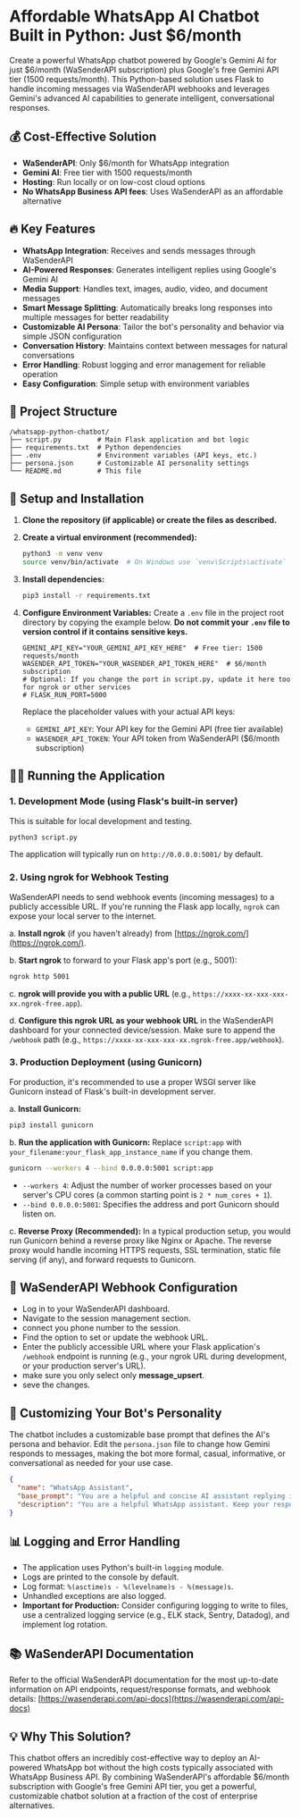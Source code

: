 # Affordable WhatsApp AI Chatbot Built in Python: Just $6/month

Create a powerful WhatsApp chatbot powered by Google's Gemini AI for just $6/month (WaSenderAPI subscription) plus Google's free Gemini API tier (1500 requests/month). This Python-based solution uses Flask to handle incoming messages via WaSenderAPI webhooks and leverages Gemini's advanced AI capabilities to generate intelligent, conversational responses.

## 💰 Cost-Effective Solution

- **WaSenderAPI**: Only $6/month for WhatsApp integration
- **Gemini AI**: Free tier with 1500 requests/month
- **Hosting**: Run locally or on low-cost cloud options
- **No WhatsApp Business API fees**: Uses WaSenderAPI as an affordable alternative

## 🔥 Key Features

- **WhatsApp Integration**: Receives and sends messages through WaSenderAPI
- **AI-Powered Responses**: Generates intelligent replies using Google's Gemini AI
- **Media Support**: Handles text, images, audio, video, and document messages
- **Smart Message Splitting**: Automatically breaks long responses into multiple messages for better readability
- **Customizable AI Persona**: Tailor the bot's personality and behavior via simple JSON configuration
- **Conversation History**: Maintains context between messages for natural conversations
- **Error Handling**: Robust logging and error management for reliable operation
- **Easy Configuration**: Simple setup with environment variables

## 📁 Project Structure

```
/whatsapp-python-chatbot/
├── script.py         # Main Flask application and bot logic
├── requirements.txt  # Python dependencies
├── .env              # Environment variables (API keys, etc.)
├── persona.json      # Customizable AI personality settings
└── README.md         # This file
```

## 🚀 Setup and Installation

1.  **Clone the repository (if applicable) or create the files as described.**

2.  **Create a virtual environment (recommended):**

    ```bash
    python3 -m venv venv
    source venv/bin/activate  # On Windows use `venv\Scripts\activate`
    ```

3.  **Install dependencies:**

    ```bash
    pip3 install -r requirements.txt
    ```

4.  **Configure Environment Variables:**
    Create a `.env` file in the project root directory by copying the example below. **Do not commit your `.env` file to version control if it contains sensitive keys.**

    ```env
    GEMINI_API_KEY="YOUR_GEMINI_API_KEY_HERE"  # Free tier: 1500 requests/month
    WASENDER_API_TOKEN="YOUR_WASENDER_API_TOKEN_HERE"  # $6/month subscription
    # Optional: If you change the port in script.py, update it here too for ngrok or other services
    # FLASK_RUN_PORT=5000
    ```

    Replace the placeholder values with your actual API keys:

    - `GEMINI_API_KEY`: Your API key for the Gemini API (free tier available)
    - `WASENDER_API_TOKEN`: Your API token from WaSenderAPI ($6/month subscription)

## 🏃‍♂️ Running the Application

### 1. Development Mode (using Flask's built-in server)

This is suitable for local development and testing.

```bash
python3 script.py
```

The application will typically run on `http://0.0.0.0:5001/` by default.

### 2. Using ngrok for Webhook Testing

WaSenderAPI needs to send webhook events (incoming messages) to a publicly accessible URL. If you're running the Flask app locally, `ngrok` can expose your local server to the internet.

a. **Install ngrok** (if you haven't already) from [https://ngrok.com/](https://ngrok.com/).

b. **Start ngrok** to forward to your Flask app's port (e.g., 5001):

```bash
ngrok http 5001
```

c. **ngrok will provide you with a public URL** (e.g., `https://xxxx-xx-xxx-xxx-xx.ngrok-free.app`).

d. **Configure this ngrok URL as your webhook URL** in the WaSenderAPI dashboard for your connected device/session. Make sure to append the `/webhook` path (e.g., `https://xxxx-xx-xxx-xxx-xx.ngrok-free.app/webhook`).

### 3. Production Deployment (using Gunicorn)

For production, it's recommended to use a proper WSGI server like Gunicorn instead of Flask's built-in development server.

a. **Install Gunicorn:**

```bash
pip3 install gunicorn
```

b. **Run the application with Gunicorn:**
Replace `script:app` with `your_filename:your_flask_app_instance_name` if you change them.

```bash
gunicorn --workers 4 --bind 0.0.0.0:5001 script:app
```

- `--workers 4`: Adjust the number of worker processes based on your server's CPU cores (a common starting point is `2 * num_cores + 1`).
- `--bind 0.0.0.0:5001`: Specifies the address and port Gunicorn should listen on.

c. **Reverse Proxy (Recommended):**
In a typical production setup, you would run Gunicorn behind a reverse proxy like Nginx or Apache. The reverse proxy would handle incoming HTTPS requests, SSL termination, static file serving (if any), and forward requests to Gunicorn.

## 🔄 WaSenderAPI Webhook Configuration

- Log in to your WaSenderAPI dashboard.
- Navigate to the session management section.
- connect you phone number to the session.
- Find the option to set or update the webhook URL.
- Enter the publicly accessible URL where your Flask application's `/webhook` endpoint is running (e.g., your ngrok URL during development, or your production server's URL).
- make sure you only select only **message_upsert**.
- seve the changes.

## 📝 Customizing Your Bot's Personality

The chatbot includes a customizable base prompt that defines the AI's persona and behavior. Edit the `persona.json` file to change how Gemini responds to messages, making the bot more formal, casual, informative, or conversational as needed for your use case.

```json
{
  "name": "WhatsApp Assistant",
  "base_prompt": "You are a helpful and concise AI assistant replying in a WhatsApp chat...",
  "description": "You are a helpful WhatsApp assistant. Keep your responses concise..."
}
```

## 📊 Logging and Error Handling

- The application uses Python's built-in `logging` module.
- Logs are printed to the console by default.
- Log format: `%(asctime)s - %(levelname)s - %(message)s`.
- Unhandled exceptions are also logged.
- **Important for Production:** Consider configuring logging to write to files, use a centralized logging service (e.g., ELK stack, Sentry, Datadog), and implement log rotation.

## 📚 WaSenderAPI Documentation

Refer to the official WaSenderAPI documentation for the most up-to-date information on API endpoints, request/response formats, and webhook details: [https://wasenderapi.com/api-docs](https://wasenderapi.com/api-docs)

## 💡 Why This Solution?

This chatbot offers an incredibly cost-effective way to deploy an AI-powered WhatsApp bot without the high costs typically associated with WhatsApp Business API. By combining WaSenderAPI's affordable $6/month subscription with Google's free Gemini API tier, you get a powerful, customizable chatbot solution at a fraction of the cost of enterprise alternatives.
